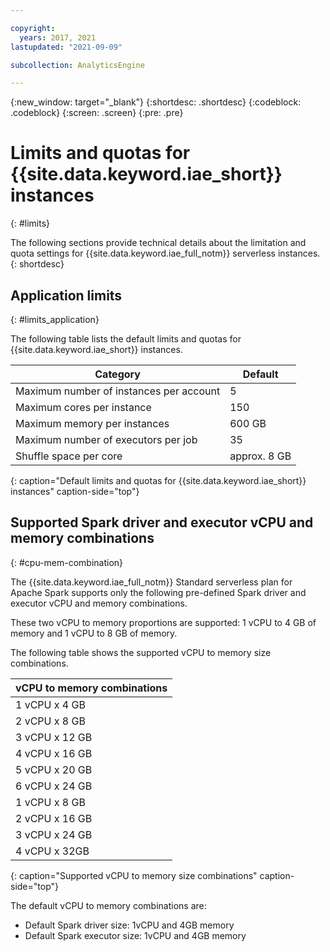 ```yaml
---

copyright:
  years: 2017, 2021
lastupdated: "2021-09-09"

subcollection: AnalyticsEngine

---
```


{:new_window: target="_blank"}
{:shortdesc: .shortdesc}
{:codeblock: .codeblock}
{:screen: .screen}
{:pre: .pre}

# Limits and quotas for {{site.data.keyword.iae_short}} instances
{: #limits}

The following sections provide technical details about the limitation and quota settings for {{site.data.keyword.iae_full_notm}} serverless instances.
{: shortdesc}

## Application limits
{: #limits_application}

The following table lists the default limits and quotas for {{site.data.keyword.iae_short}} instances.


| Category                                |        Default         |
| --------------------------------------- | ---------------------- |
| Maximum number of instances per account |                      5 |
| Maximum cores per instance              |                    150 |
| Maximum memory per instances            |                 600 GB |
| Maximum number of executors per job     |                     35 |
| Shuffle space per core                  |           approx. 8 GB |
{: caption="Default limits and quotas for {{site.data.keyword.iae_short}} instances" caption-side="top"}



## Supported Spark driver and executor vCPU and memory combinations
{: #cpu-mem-combination}

The {{site.data.keyword.iae_full_notm}} Standard serverless plan for Apache Spark  supports only the following pre-defined Spark driver and executor vCPU and memory combinations.

These two vCPU to memory proportions are supported: 1 vCPU to 4 GB of memory and 1 vCPU to 8 GB of memory.

The following table shows the supported vCPU to memory size combinations.

| vCPU to memory combinations |
| --------------------------- |
| 1 vCPU x 4 GB |
| 2 vCPU x 8 GB |
| 3 vCPU x 12 GB |
| 4 vCPU x 16 GB|
| 5 vCPU x 20 GB |
| 6 vCPU x 24 GB |
| 1 vCPU x 8 GB |
| 2 vCPU x 16 GB |
| 3 vCPU x 24 GB |
| 4 vCPU x 32GB|
{: caption="Supported vCPU to memory size combinations" caption-side="top"}


The default vCPU to memory combinations are:
- Default Spark driver size: 1vCPU and 4GB memory
- Default Spark executor size: 1vCPU and 4GB memory
